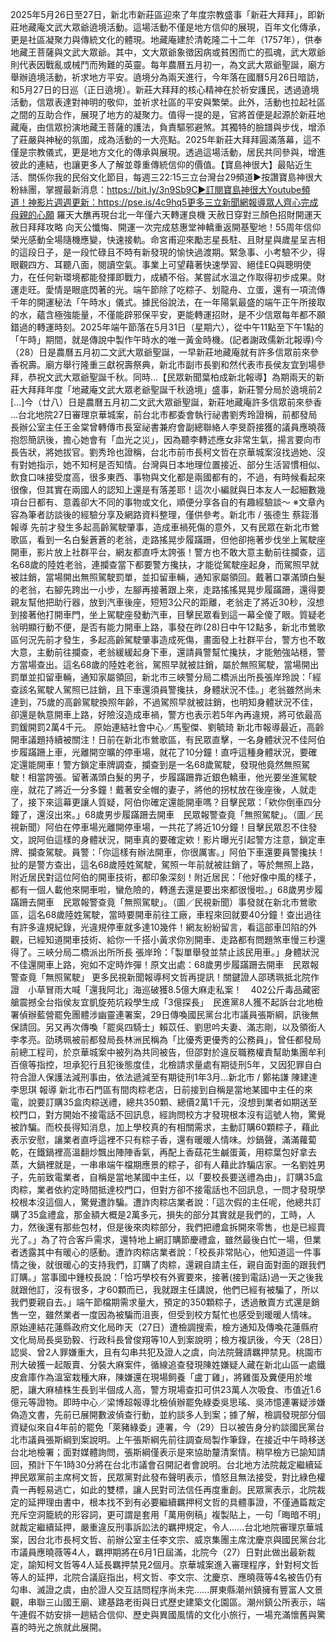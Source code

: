 2025年5月26日至27日，新北市新莊區迎來了年度宗教盛事「新莊大拜拜」，即新莊地藏庵文武大眾爺遶境活動。這場活動不僅是地方信仰的展現，百年文化傳承，更是社區凝聚力與傳統文化的體現。地藏庵建於清乾隆二十二年（1757年），供奉地藏王菩薩與文武大眾爺。其中，文大眾爺象徵因病或貧困而亡的孤魂，武大眾爺則代表因戰亂或械鬥而殉難的英靈。每年農曆五月初一，為文武大眾爺聖誕，廟方舉辦遶境活動，祈求地方平安。遶境分為兩天進行，今年落在國曆5月26日暗訪，和5月27日的日巡（正日遶境）。新莊大拜拜的核心精神在於祈安護民，透過遶境活動，信眾表達對神明的敬仰，並祈求社區的平安與繁榮。此外，活動也拉起社區之間的互助合作，展現了地方的凝聚力。值得一提的是，官將首便是起源於新莊地藏庵，由信眾扮演地藏王菩薩的護法，負責驅邪避煞。其獨特的臉譜與步伐，增添了莊嚴與神秘的氛圍，成為活動的一大亮點。2025年新莊大拜拜圓滿落幕，這不僅是宗教儀式，更是地方文化的傳承與展現。透過這場活動，居民共同參與，增進彼此的連結，也讓更多人了解並尊重傳統信仰的價值。【寶島神很大】最貼近生活、關係你我的民俗文化節目，每週三22:15三立台灣台29頻道►按讚寶島神很大粉絲團，掌握最新消息：https://bit.ly/3n9Sb9C►訂閱寶島神很大Youtube頻道！神影片週週更新：https://pse.is/4c9hq5更多三立新聞網報導眾人齊心完成母親的心願 羅天大醮再現台北一年僅六天轉運良機 天赦日穿對三顏色招財開運天赦日拜拜攻略 向天公懺悔、開運一次完成慈惠堂神轎重返開基聖地！55周年信仰榮光感動全場隨機應變，快速接軌。命宮甫迎來勵志星長駐、且財星與歲星呈吉相的這段日子，是一段忙碌且不時有新發現的愉快過渡期。緊急事、小考驗不少，得眼觀四方、耳聽八面，閱讀空氣。事業上可望藉著快速學習、絕佳EQ與聰明使力，在任何新環境都能發揮即戰力，成績不俗。某嘗試水溫之作取得初步成果。財運走旺。愛情是眼底閃著的光。端午節除了吃粽子、划龍舟、立蛋，還有一項流傳千年的開運秘法「午時水」儀式。據民俗說法，在一年陽氣最盛的端午正午所接取的水，蘊含極強能量，不僅能辟邪保平安，更能轉運招財，是不少信眾每年都不願錯過的轉運時刻。2025年端午節落在5月31日（星期六），從中午11點至下午1點的「午時」期間，就是傳說中製作午時水的唯一黃金時機。(記者謝政儒新北報導)今（28）日是農曆五月初二文武大眾爺聖誕，一早新莊地藏庵就有許多信眾前來參香祝壽。廟方舉行隆重三獻祝壽祭典，新北市副市長劉和然代表市長侯友宜到場參拜，恭祝文武大眾爺聖誕千秋。同時...【民眾新聞葉柏成新北報導】為期兩天的新莊大拜拜年度「地藏庵文武大眾老爺聖誕千秋遶境」盛事，新莊警分局於遶境前2 […]今（廿八）日是農曆五月初二文武大眾爺聖誕，新莊地藏庵許多信眾前來參香 ...台北地院27日審理京華城案，前台北市都委會執行祕書劉秀玲證稱，前都發局長辦公室主任王金棠曾轉傳市長室祕書兼府會副總聯絡人李旻蔚接獲的議員應曉薇抱怨簡訊後，擔心她會有「血光之災」，因為聽李轉述應女非常生氣，揚言要向市長告狀，將她拔官。劉秀玲也證稱，台北市前市長柯文哲在京華城案沒找過她、沒有對她指示，她不知柯是否知情。台灣與日本地理位置接近、部分生活習慣相似、飲食口味接受度高，很多東西、事物與文化都是兩國都有的，不過，有時候看起來很像，但其實在兩國人的認知上還是有落差耶！這次小編就與日本友人一起細數幾項台日都有、意義卻大不同的事物或文化，順便分享各自的有趣經驗談～ ※文章內容為筆者訪談後的經驗分享及網路資料整理，僅供參考。新北市 / 張德生 蔡銍湣 報導 先前才發生多起高齡駕駛肇事，造成車禍死傷的意外，又有民眾在新北市鶯歌區，看到一名白髮蒼蒼的老翁，走路搖晃步履蹣跚，但他卻拖著步伐坐上駕駛座開車，影片放上社群平台，網友都直呼太誇張！警方也不敢大意主動前往攔查，這名68歲的陸姓老翁，連攔查當下都要警方攙扶，才能從駕駛座起身，而駕照早就被註銷，當場開出無照駕駛罰單，並扣留車輛，通知家屬領回。戴著口罩滿頭白髮的老翁，右腳先跨出一小步，左腳再接著跟上來，走路搖搖晃晃步履蹣跚，還得要親友幫他把助行器，放到汽車後座，短短3公尺的距離，老翁走了將近30秒，沒想到接著他打開車門，坐上駕駛座發動汽車，目擊民眾看到這一幕全傻了眼。質疑老翁明顯行動不便，是否有能力開車上路，事發在昨(28)日中午12點多，新北市鶯歌區何況先前才發生，多起高齡駕駛肇事造成死傷，畫面發上社群平台，警方也不敢大意，主動前往攔查，老翁緩緩起身下車，還請員警幫忙攙扶，才能勉強站穩，警方當場查出。這名68歲的陸姓老翁，駕照早就被註銷，屬於無照駕駛，當場開出罰單並扣留車輛，通知家屬領回，新北市三峽警分局二橋派出所長張岸玲說：「經查該名駕駛人駕照已註銷，且下車還須員警攙扶，身體狀況不佳。」老翁雖然尚未達到，75歲的高齡駕駛換照年齡，不過駕照早就被註銷，也明知身體狀況不佳，卻還是執意開車上路，好險沒造成車禍，警方也表示若5年內再違規，將可依最高罰鍰開罰2萬4千元。  原始連結社會中心／馬聖傑、劉毓琦 新北市報導最近，高齡開車議題持續被關注！日前在新北市鶯歌區，有民眾直擊，一名身體狀況不佳阿伯步履蹣跚上車，光離開空曠的停車場，就花了10分鐘！直呼這種身體狀況，要確定還能開車！警方鎖定車牌調查，攔查到是一名68歲駕駛，發現他竟然無照駕駛！相當誇張。留著滿頭白髮的男子，步履蹣跚靠近銀色轎車，他光要坐進駕駛座，就花了將近一分多鐘！戴著安全帽的妻子，將他的拐杖放在後座後，人就走了，接下來這幕更讓人質疑，阿伯你確定還能開車嗎？目擊民眾：「欸你倒車四分鐘了，還沒出來。」68歲男步履蹣跚去開車　民眾報警查竟「無照駕駛」。（圖／民視新聞）阿伯在停車場光離開停車場，一共花了將近10分鐘！目擊民眾忍不住發文，說阿伯這樣的身體狀況，開車真的要確定欸！影片曝光引起警方注意，鎖定車牌、攔查駕駛。員警：「你這樣有辦法開車，你很厲害。」阿伯下車還要員警攙扶！扯的是警方查出，這名68歲陸姓駕駛，駕照一年前就被註銷了，等於無照上路，附近居民對這位阿伯的開車技術，都印象深刻！附近居民：「他好像中風的樣子，都有一個人載他來開車啦，蠻危險的，轉進去還是要出來都很慢啦。」68歲男步履蹣跚去開車　民眾報警查竟「無照駕駛」。（圖／民視新聞）事發就在新北市鶯歌區，這名68歲陸姓駕駛，當時要開車前往工廠，車程來回就要40分鐘！查出過往有許多違規紀錄，光違規停車就多達10幾件！網友紛紛留言，看這部車凹陷的外觀，已經知道開車技術、給你一千搭小黃求你別開車、走路都有問題煞車慢三秒還得了。三峽分局二橋派出所所長 張岸玲：「製單舉發並禁止該民用車。」身體狀況不佳還開車上路，宛如不定時炸彈！原文出處：68歲男步履蹣跚去開車　民眾報警查竟「無照駕駛」 更多民視新聞報導柯文哲再提訊！關鍵證人邵琇珮抵北院作證　小草冒雨大喊「還我阿北」海巡破獲8.5億大麻走私案！　402公斤毒品藏密艙震撼全台指侯友宜凱旋苑坑殺學生成「3億探長」　民進黨8人獲不起訴台北地檢署偵辦藍營罷免團體涉幽靈連署案，29日傳喚國民黨台北市議員張斯綱，訊後無保請回。另又再次傳喚「罷吳四騎士」賴苡任、劉思吟夫妻、滿志剛，以及領銜人李孝亮。劭琇珮被前都發局長林洲民稱為「比優秀更優秀的公務員」，曾任都發局前總工程司，於京華城案中被列為共同被告，但邵對於違反職務權責幫助集團牟利百億等指控，坦承犯行且犯後態度佳，北檢請求量處有期徒刑5年，又因犯罪自白符合證人保護法減刑事由，依法遞減至有期徒刑1年3月...新北市 / 鄭祐謙 陳建達 李思琪 報導 新北市石門區有間肉粽老店，日前接到自稱是當地某國中主任的來電，說要訂購35盒肉粽送禮，總共350顆、總價2萬1千元，沒想到業者如期送至校門口，對方開始不接電話不回訊息，經詢問校方才發現根本沒有這號人物，驚覺被詐騙。而校長得知消息，加上學校真的有相關需求，主動訂購60顆粽子，藉此表示安慰，讓業者直呼這裡不只有粽子香，還有暖暖人情味。炒鍋聲，滿滿蘿蔔乾，在鐵鍋裡高溫翻炒飄出陣陣香氣，再配上香菇花生鹹蛋黃，用粽葉包好拿去蒸，大鍋裡就是，一串串端午檔期應景的粽子，卻有人藉此詐騙店家。一名劉姓男子，先前致電業者，自稱是當地某國中主任，以「要校長要送禮為由」，訂購35盒肉粽，業者依約定時間抵達校門口，但對方卻不接電話也不回訊息，一問才發現學校根本沒這個人，驚覺遭詐騙。遭詐肉粽店業者說：「這次假的主任呢，他總共訂購了35盒禮盒，那金額大概是2萬多元，損失的部分其實就是我們的，工時，人力，然後還有那些包材，但是後來肉粽部分，我們把禮盒拆開來零售，也是已經賣光了。」為了符合客戶需求，還特地上網訂購節慶禮盒，雖然最後白忙一場，但業者透露其中有暖心的感動。遭詐肉粽店業者說：「校長非常貼心，他知道這一件事情之後，就很暖心的支持我們，訂購了肉粽，還親自請主任，親自面對面的跟我們訂購。」當事國中鍾校長說：「恰巧學校有外賓要來，接著(接到電話)過一天之後我就跟他訂，沒有很多，才60顆而已，我就跟主任講說，他們已經有被騙了，所以我們要親自去。」端午節檔期需求量大，預定的350顆粽子，透過散賣方式還是銷售一空，雖然業者一度因為被騙而沮喪，但受到校方幫忙也感受到暖暖人情味。  原始連結花蓮縣政府文化局昨天（27日）遭檢調搜索，檢方通知及傳喚花蓮縣府文化局局長吳勁毅、行政科長曾俊翔等10人到案說明；檢方複訊後，今天（28日）認吳、曾2人罪嫌重大，且有勾串共犯及證人之虞，向法院聲請羈押禁見。桃園市刑大破獲一起販賣、分裝大麻案件，循線追查發現陳姓嫌疑人藏在新北山區一處鐵皮倉庫作為溫室栽種大麻，陳嫌還在現場飼養「盧丁雞」，將雞蛋及糞便用於堆肥，讓大麻植株生長到半個成人高，警方現場查扣可供23萬人次吸食、市值近1.6億元等證物。即時中心／梁博超報導北檢偵辦罷免綠委吳思瑤、吳沛憶連署疑涉嫌偽造文書，先前已展開數波偵查行動，並約談多人到案；據了解，檢調發現部分個資疑似來自4年前的罷免「萊豬綠委」連署，今（29）日以被告身分約談國民黨台北市議員張斯綱到案說明。上午張斯綱先前往調查局製作筆錄，在接近中午時移送台北地檢署；面對媒體詢問，張斯綱僅表示是來協助釐清案情。稍早檢方已諭知請回，預計下午1時30分將在台北市議會召開記者會說明。台北地方法院裁定繼續延押民眾黨前主席柯文哲，民眾黨對此發布聲明表示，憤怒且無法接受，對比綠色權貴一再輕易逃亡，如此的雙標，讓人民對司法信任再度重創。民眾黨表示，北院裁定的延押理由書中，根本找不到有必要繼續羈押柯文哲的具體事證，不僅通篇裁定充斥空洞籠統的形容詞，更可謂是套用「萬用例稿」複製貼上，一句「晦暗不明」就裁定繼續延押，嚴重違反刑事訴訟法的羈押規定，令人......台北地院審理京華城案，因台北市長柯文哲、前辦公室主任李文宗、威京集團主席沈慶京與國民黨台北市議員應曉薇等4人，羈押期將在6月1日屆滿，北院今（27）日對此做出最新裁定，諭知柯文哲等4人延長羈押禁見2個月。 ​京華城案進入審理程序，針對柯文哲等人的延押，北院合議庭指出，柯文哲、李文宗、沈慶京、應曉薇等4名被告仍有勾串、滅證之虞​，由於證人交互詰問程序尚未完......屏東縣潮州鎮擁有豐富人文景觀，串聯三山國王廟、建基路老街與日式歷史建築文化園區。潮州鎮公所表示，端午連假不妨安排一趟結合信仰、歷史與異國風情的文化小旅行，一場充滿懷舊與驚喜的時光之旅就此展開。